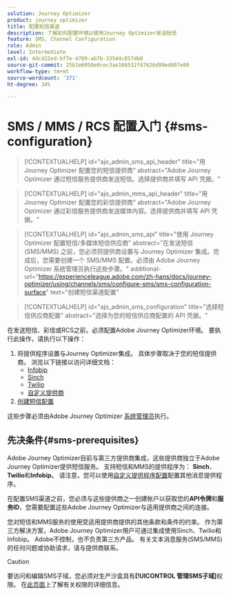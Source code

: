 ```yaml
---
solution: Journey Optimizer
product: journey optimizer
title: 配置短信渠道
description: 了解如何配置环境以使用Journey Optimizer发送短信
feature: SMS, Channel Configuration
role: Admin
level: Intermediate
exl-id: 4dcd22ed-bf7e-4789-ab7b-33544c857db8
source-git-commit: 25b1e6050e0cec3ae166532f47626d99ed68fe80
workflow-type: tm+mt
source-wordcount: '371'
ht-degree: 34%

---
```


# SMS / MMS / RCS 配置入门 {#sms-configuration}

>[!CONTEXTUALHELP]
>id="ajo_admin_sms_api_header"
>title="用 Journey Optimizer 配置您的短信提供商"
>abstract="Adobe Journey Optimizer 通过短信服务提供商发送短信。选择提供商并填写 API 凭据。"

>[!CONTEXTUALHELP]
>id="ajo_admin_mms_api_header"
>title="用 Journey Optimizer 配置您的彩信提供商"
>abstract="Adobe Journey Optimizer 通过彩信服务提供商发送媒体内容。选择提供商并填写 API 凭据。"

>[!CONTEXTUALHELP]
>id="ajo_admin_sms_api"
>title="使用 Journey Optimizer 配置短信/多媒体短信供应商"
>abstract="在发送短信 (SMS/MMS) 之前，您必须将提供商设置与 Journey Optimizer 集成。完成后，您需要创建一个 SMS/MMS 配置。必须由 Adobe Journey Optimizer 系统管理员执行这些步骤。"
>additional-url="https://experienceleague.adobe.com/zh-hans/docs/journey-optimizer/using/channels/sms/configure-sms/sms-configuration-surface" text="创建短信渠道配置"

>[!CONTEXTUALHELP]
>id="ajo_admin_sms_configuration"
>title="选择短信供应商配置"
>abstract="选择为您的短信供应商配置的 API 凭据。"

在发送短信、彩信或RCS之前，必须配置Adobe Journey Optimizer环境。 要执行此操作，请执行以下操作：

1. 将提供程序设置与Journey Optimizer集成。
具体步骤取决于您的短信提供商。 浏览以下链接以访问详细文档：
   * [Infobip](sms-configuration-infobip.md)
   * [Sinch](sms-configuration-sinch.md)
   * [Twilio](sms-configuration-twilio.md)
   * [自定义提供商](sms-configuration-custom.md)
1. [创建短信配置](sms-configuration-surface.md)

这些步骤必须由Adobe Journey Optimizer [系统管理员](../start/path/administrator.md)执行。

## 先决条件{#sms-prerequisites}

Adobe Journey Optimizer目前与第三方提供商集成，这些提供商独立于Adobe Journey Optimizer提供短信服务。 支持短信和MMS的提供程序为： **Sinch**、**Twilio**&#x200B;和&#x200B;**Infobip**。 请注意，您可以使用[自定义提供程序配置](sms-configuration-custom.md)配置其他消息提供程序。

在配置SMS渠道之前，您必须与这些提供商之一创建帐户以获取您的&#x200B;**API令牌**&#x200B;和&#x200B;**服务ID**，您需要配置这些Adobe Journey Optimizer与适用提供商之间的连接。

您对短信和MMS服务的使用受适用提供商提供的其他条款和条件的约束。 作为第三方解决方案，Adobe Journey Optimizer用户可通过集成使用Sinch、Twilio和Infobip。 Adobe不控制，也不负责第三方产品。 有关文本消息服务(SMS/MMS)的任何问题或协助请求，请与提供商联系。

>[!CAUTION]
>
>要访问和编辑SMS子域，您必须对生产沙盒具有&#x200B;**[!UICONTROL 管理SMS子域]**&#x200B;权限。 在[此页面](../administration/high-low-permissions.md#administration-permissions)上了解有关权限的详细信息。
>

